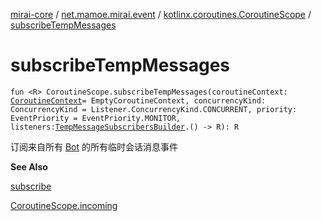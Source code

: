 [mirai-core](../../index.md) / [net.mamoe.mirai.event](../index.md) / [kotlinx.coroutines.CoroutineScope](index.md) / [subscribeTempMessages](./subscribe-temp-messages.md)

# subscribeTempMessages

`fun <R> CoroutineScope.subscribeTempMessages(coroutineContext: `[`CoroutineContext`](https://kotlinlang.org/api/latest/jvm/stdlib/kotlin.coroutines/-coroutine-context/index.html)` = EmptyCoroutineContext, concurrencyKind: ConcurrencyKind = Listener.ConcurrencyKind.CONCURRENT, priority: EventPriority = EventPriority.MONITOR, listeners: `[`TempMessageSubscribersBuilder`](../-temp-message-subscribers-builder.md)`.() -> R): R`

订阅来自所有 [Bot](../../net.mamoe.mirai/-bot/index.md) 的所有临时会话消息事件

**See Also**

[subscribe](subscribe.md)

[CoroutineScope.incoming](incoming.md)

